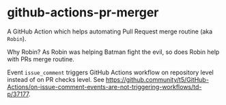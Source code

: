 # github-actions-pr-merger
A GitHub Action which helps automating Pull Request merge routine (aka `Robin`).

Why Robin? As Robin was helping Batman fight the evil, so does Robin help with PRs merge routine.

Event `issue_comment` triggers GitHub Actions workflow on repository level instead of on PR checks level.
See https://github.community/t5/GitHub-Actions/on-issue-comment-events-are-not-triggering-workflows/td-p/37177. 